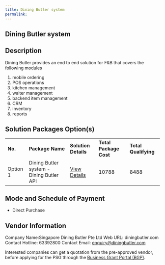 ```yaml
---
title: Dining Butler system 
permalink: 
---
```


## Dining Butler system

## Description

Dining Butler provides an end to end solution for F&B that covers the following modules
1) mobile ordering
2) POS operations
3) kitchen management
4) waiter management
5) backend item management
6) CRM
7) inventory 
8) reports

## Solution Packages Option(s)

<table>
<tr>
<td><b>No.</b></td>
<td><b>Package Name</b></td>
<td><b>Solution Details</b></td>
<td><b>Total Package Cost</b></td>
<td><b>Total Qualifying</b></td>
</tr>
<tr>
<td>Option 1</td>
<td>Dining Butler system - Dining Butler API</td>
<td><a href='https://www.gobusiness.gov.sg/images/psg/Desensitised_SG_Dining_Butler_20200107_Annex_3_Part_2.pdf'>View Details</a></td>
<td>10788</td>
<td>8488</td>
</tr>
</table>

## Mode and Schedule of Payment

 - Direct Purchase

## Vendor Information

 Company Name:Singapore Dining Butler Pte Ltd 
Web URL: diningbutler.com 
Contact Hotline: 63392800 
Contact Email: enquiry@diningbutler.com 


Interested companies can get a quotation from the pre-approved vendor, before applying for the PSG through the <a href='https://www.businessgrants.gov.sg/'>Business Grant Portal (BGP)</a>.
